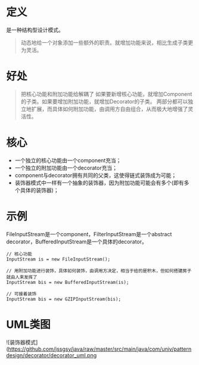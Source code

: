 # 定义
是一种结构型设计模式。
> 动态地给一个对象添加一些额外的职责。就增加功能来说，相比生成子类更为灵活。

# 好处
> 把核心功能和附加功能给解耦了
> 如果要新增核心功能，就增加Component的子类。如果要增加附加功能，就增加Decorator的子类。
>两部分都可以独立地扩展，而具体如何附加功能，由调用方自由组合，从而极大地增强了灵活性。

# 核心
* 一个独立的核心功能由一个component充当；
* 一个独立的附加功能由一个decorator充当；
* component与decorator拥有共同的父类，这使得链式装饰成为可能；
* 装饰器模式中一样有一个抽象的装饰器，因为附加功能可能会有多个(即有多个具体的装饰器)；

# 示例
FileInputStream是一个component，FilterInputStream是一个abstract decorator，BufferedInputStream是一个具体的decorator。
```
// 核心功能
InputStream is = new FileInputStream();

// 用附加功能进行装饰，具体如何装饰，由调用方决定，相当于给的是积木，但如何搭建房子就由人来发挥了
InputStream bis = new BufferedInputStream(is);

// 可接着装饰
InputStream bis = new GZIPInputStream(bis);
```

# UML类图
![装饰器模式](https://github.com/jssgsy/java/raw/master/src/main/java/com/univ/patterndesign/decorator/decorator_uml.png 

